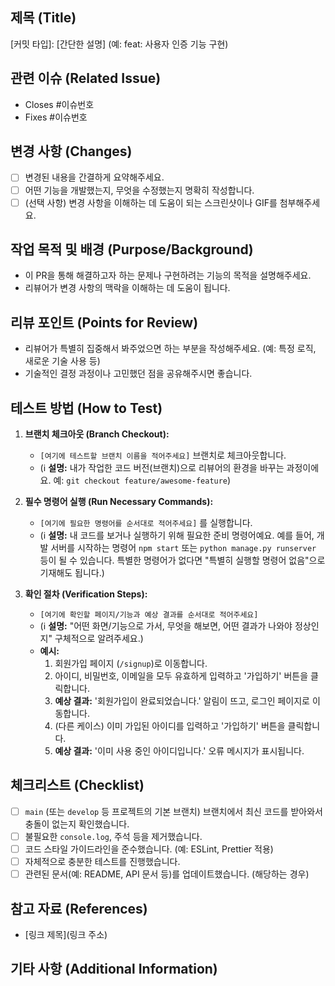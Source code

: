 ## 제목 (Title)

[커밋 타입]: [간단한 설명] (예: feat: 사용자 인증 기능 구현)
## 관련 이슈 (Related Issue)

- Closes #이슈번호
- Fixes #이슈번호
## 변경 사항 (Changes)

- [ ] 변경된 내용을 간결하게 요약해주세요.
- [ ] 어떤 기능을 개발했는지, 무엇을 수정했는지 명확히 작성합니다.
- [ ] (선택 사항) 변경 사항을 이해하는 데 도움이 되는 스크린샷이나 GIF를 첨부해주세요.

## 작업 목적 및 배경 (Purpose/Background)

- 이 PR을 통해 해결하고자 하는 문제나 구현하려는 기능의 목적을 설명해주세요.
- 리뷰어가 변경 사항의 맥락을 이해하는 데 도움이 됩니다.

## 리뷰 포인트 (Points for Review)

- 리뷰어가 특별히 집중해서 봐주었으면 하는 부분을 작성해주세요. (예: 특정 로직, 새로운 기술 사용 등)
- 기술적인 결정 과정이나 고민했던 점을 공유해주시면 좋습니다.

## 테스트 방법 (How to Test)

1.  **브랜치 체크아웃 (Branch Checkout):**
    * `[여기에 테스트할 브랜치 이름을 적어주세요]` 브랜치로 체크아웃합니다.
    * (ℹ️ **설명:** 내가 작업한 코드 버전(브랜치)으로 리뷰어의 환경을 바꾸는 과정이에요. 예: `git checkout feature/awesome-feature`)

2.  **필수 명령어 실행 (Run Necessary Commands):**
    * `[여기에 필요한 명령어를 순서대로 적어주세요]` 를 실행합니다.
    * (ℹ️ **설명:** 내 코드를 보거나 실행하기 위해 필요한 준비 명령어예요. 예를 들어, 개발 서버를 시작하는 명령어 `npm start` 또는 `python manage.py runserver` 등이 될 수 있습니다. 특별한 명령어가 없다면 "특별히 실행할 명령어 없음"으로 기재해도 됩니다.)

3.  **확인 절차 (Verification Steps):**
    * `[여기에 확인할 페이지/기능과 예상 결과를 순서대로 적어주세요]`
    * (ℹ️ **설명:** "어떤 화면/기능으로 가서, 무엇을 해보면, 어떤 결과가 나와야 정상인지" 구체적으로 알려주세요.)
    * **예시:**
        1.  회원가입 페이지 (`/signup`)로 이동합니다.
        2.  아이디, 비밀번호, 이메일을 모두 유효하게 입력하고 '가입하기' 버튼을 클릭합니다.
        3.  **예상 결과:** '회원가입이 완료되었습니다.' 알림이 뜨고, 로그인 페이지로 이동합니다.
        4.  (다른 케이스) 이미 가입된 아이디를 입력하고 '가입하기' 버튼을 클릭합니다.
        5.  **예상 결과:** '이미 사용 중인 아이디입니다.' 오류 메시지가 표시됩니다.

## 체크리스트 (Checklist)

- [ ] `main` (또는 `develop` 등 프로젝트의 기본 브랜치) 브랜치에서 최신 코드를 받아와서 충돌이 없는지 확인했습니다.
- [ ] 불필요한 `console.log`, 주석 등을 제거했습니다.
- [ ] 코드 스타일 가이드라인을 준수했습니다. (예: ESLint, Prettier 적용)
- [ ] 자체적으로 충분한 테스트를 진행했습니다.
- [ ] 관련된 문서(예: README, API 문서 등)를 업데이트했습니다. (해당하는 경우)

## 참고 자료 (References)

- [링크 제목](링크 주소)

## 기타 사항 (Additional Information)
